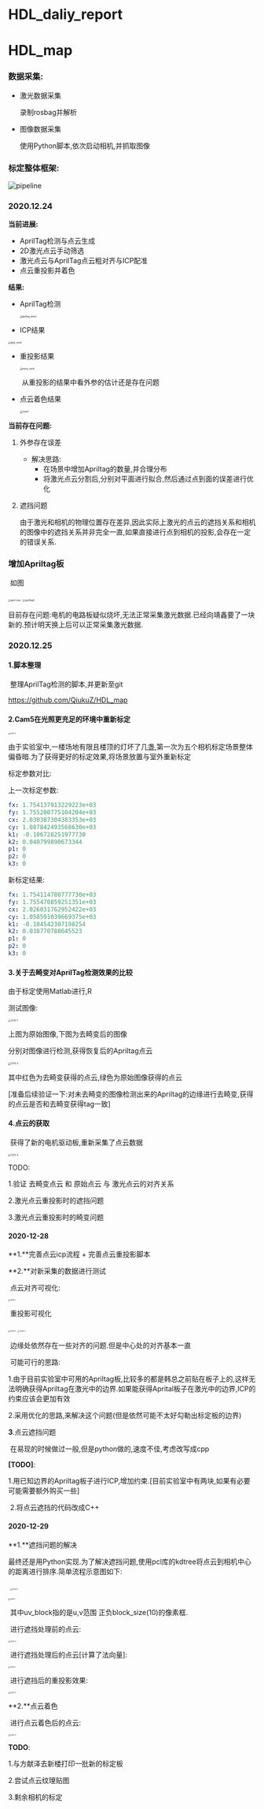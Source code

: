 # HDL_daliy_report

# HDL_map

### 数据采集:

- 激光数据采集

  录制rosbag并解析

- 图像数据采集

  使用Python脚本,依次启动相机,并抓取图像

### 标定整体框架:

![pipeline](image/pipeline.png)

### 2020.12.24

**当前进展:**

- AprilTag检测与点云生成
- 2D激光点云手动筛选
- 激光点云与AprilTag点云粗对齐与ICP配准
- 点云重投影并着色



**结果:**

- AprilTag检测

  <img src="image/apriltag_detect.png" alt="apriltag_detect" style="zoom:30%;" />

- ICP结果

<img src="image/align_result.png" alt="align_result" style="zoom:30%;" />

- 重投影结果

  <img src="image/reproj_result.png" alt="reproj_result" style="zoom:30%;" />

  ​	从重投影的结果中看外参的估计还是存在问题
  
- 点云着色结果

  <img src="image/result1.png" alt="result" style="zoom:33%;" />

**当前存在问题:**

1. 外参存在误差
   - 解决思路:
     - 在场景中增加Apriltag的数量,并合理分布
     - 将激光点云分割后,分别对平面进行拟合,然后通过点到面的误差进行优化
   
2. 遮挡问题

   由于激光和相机的物理位置存在差异,因此实际上激光的点云的遮挡关系和相机的图像中的遮挡关系并非完全一直,如果直接进行点到相机的投影,会存在一定的错误关系.





### 增加Apriltag板

​	如图

<img src="image/apriltag1.png" alt="april new" style="zoom:33%;" />

<img src="image/apriltag2.png" alt="apriltag2" style="zoom:33%;" />

目前存在问题:电机的电路板疑似烧坏,无法正常采集激光数据.已经向靖鑫要了一块新的.预计明天换上后可以正常采集激光数据.





### 2020.12.25

#### 1.脚本整理

​	整理AprilTag检测的脚本,并更新至git

https://github.com/QiukuZ/HDL_map



#### 2.Cam5在光照更充足的环境中重新标定

<img src="image/1225-2.png" alt="1225-2" style="zoom:25%;" />

由于实验室中,一楼场地有限且楼顶的灯坏了几盏,第一次为五个相机标定场景整体偏昏暗.为了获得更好的标定效果,将场景放置与室外重新标定



标定参数对比:

上一次标定参数:

```yaml
fx: 1.754137913229223e+03 
fy: 1.755200775104204e+03 
cx: 2.030387304383353e+03
cy: 1.087842493568630e+03
k1: -0.106728251977730
k2: 0.040799890673344
p1: 0
p2: 0
k3: 0
```

新标定结果:

```yaml
fx: 1.754114780777730e+03
fy: 1.755470859251351e+03
cx: 2.026031762952422e+03
cy: 1.058591039669375e+03
k1: -0.104542307198254
k2: 0.038770788645523
p1: 0
p2: 0
k3: 0
```



#### 3.关于去畸变对AprilTag检测效果的比较

由于标定使用Matlab进行,R

测试图像:

<img src="image/1225.png" alt="1225-1" style="zoom:33%;" />

上图为原始图像,下图为去畸变后的图像

分别对图像进行检测,获得恢复后的Apriltag点云

<img src="image/1225-3.png" alt="1225-3" style="zoom:33%;" />

其中红色为去畸变获得的点云,绿色为原始图像获得的点云

[准备后续验证一下:对未去畸变的图像检测出来的Apriltag的边缘进行去畸变,获得的点云是否和去畸变获得tag一致]



#### 4.点云的获取

​	获得了新的电机驱动板,重新采集了点云数据

<img src="image/1225-4.png" alt="1225-4" style="zoom:33%;" />





TODO:

1.验证 去畸变点云 和 原始点云 与 激光点云的对齐关系 

2.激光点云重投影时的遮挡问题

3.激光点云重投影时的畸变问题



#### 2020-12-28

**1.**完善点云icp流程 + 完善点云重投影脚本

**2.**对新采集的数据进行测试

​	点云对齐可视化:

<img src="image/1228-1.png" alt="1228-1" style="zoom:25%;" />

​	重投影可视化

<img src="image/1228-2.png" alt="1228-2" style="zoom:25%;" />

<img src="image/1228-3.png" alt="1228-3" style="zoom:25%;" />

​	边缘处依然存在一些对齐的问题.但是中心处的对齐基本一直

​	可能可行的思路:

​	1.由于目前实验室中可用的Apriltag板,比较多的都是韩总之前贴在板子上的,这样无法明确获得Apriltag在激光中的边界.如果能获得Aprital板子在激光中的边界,ICP的约束应该会更加有效

​	2.采用优化的思路,来解决这个问题(但是依然可能不太好勾勒出标定板的边界)

**3**.点云遮挡问题

​	在易现的时候做过一般,但是python做的,速度不佳,考虑改写成cpp





**[TODO]**:

​	1.用已知边界的Apriltag板子进行ICP,增加约束.[目前实验室中有两块,如果有必要可能需要额外购买一些]

​	2.将点云遮挡的代码改成C++





#### 2020-12-29

**1.**遮挡问题的解决

​	最终还是用Python实现.为了解决遮挡问题,使用pcl库的kdtree将点云到相机中心的距离进行排序.简单流程示意图如下:

​	<img src="image/1229-6.png" alt="1229-6" style="zoom:25%;" />

<img src="image/1229-7.png" alt="1229-7" style="zoom:25%;" />

​	其中uv_block指的是u,v范围 正负block_size(10)的像素框.	

​	进行遮挡处理前的点云:

<img src="image/1229-4.png" alt="1229-4" style="zoom:25%;" />

​	进行遮挡处理后的点云[计算了法向量]:

<img src="image/1229-1.png" alt="1229-1" style="zoom:25%;" />

​	进行遮挡后的重投影效果:

<img src="image/1229-5.png" alt="1229-5" style="zoom:25%;" />

**2.**点云着色

​	进行点云着色后的点云:

<img src="image/1229-3.png" alt="1229-3" style="zoom:25%;" />



**TODO**:

1.与方献泽去新楼打印一批新的标定板

2.尝试点云纹理贴图

3.剩余相机的标定